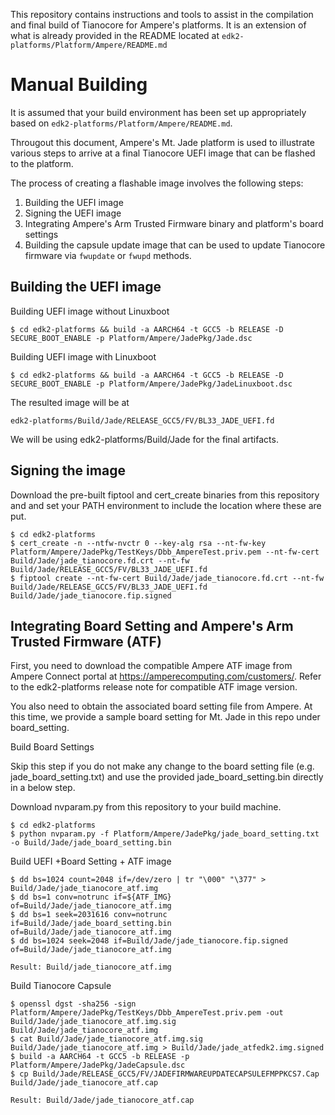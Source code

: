 This repository contains instructions and tools to assist in the 
compilation and final build of Tianocore for Ampere's platforms. It is
an extension of what is already provided in the README located at
`edk2-platforms/Platform/Ampere/README.md`

# Manual Building

It is assumed that your build environment has been set up appropriately
based on `edk2-platforms/Platform/Ampere/README.md`.

Througout this document, Ampere's Mt. Jade platform is used to illustrate
various steps to arrive at a final Tianocore UEFI image that can be 
flashed to the platform.

The process of creating a flashable image involves the following steps:
1. Building the UEFI image
2. Signing the UEFI image
3. Integrating Ampere's Arm Trusted Firmware binary and platform's board settings
4. Building the capsule update image that can be used to update Tianocore firmware via `fwupdate` or `fwupd` methods.

## Building the UEFI image

Building UEFI image without Linuxboot

```
$ cd edk2-platforms && build -a AARCH64 -t GCC5 -b RELEASE -D SECURE_BOOT_ENABLE -p Platform/Ampere/JadePkg/Jade.dsc

```

Building UEFI image with Linuxboot

```
$ cd edk2-platforms && build -a AARCH64 -t GCC5 -b RELEASE -D SECURE_BOOT_ENABLE -p Platform/Ampere/JadePkg/JadeLinuxboot.dsc

```

The resulted image will be at 

`edk2-platforms/Build/Jade/RELEASE_GCC5/FV/BL33_JADE_UEFI.fd`


We will be using edk2-platforms/Build/Jade for the final artifacts.

## Signing the image

Download the pre-built fiptool and cert_create binaries from this repository
and and set your PATH environment to include the location where these are
put.

```
$ cd edk2-platforms
$ cert_create -n --ntfw-nvctr 0 --key-alg rsa --nt-fw-key Platform/Ampere/JadePkg/TestKeys/Dbb_AmpereTest.priv.pem --nt-fw-cert Build/Jade/jade_tianocore.fd.crt --nt-fw Build/Jade/RELEASE_GCC5/FV/BL33_JADE_UEFI.fd
$ fiptool create --nt-fw-cert Build/Jade/jade_tianocore.fd.crt --nt-fw Build/Jade/RELEASE_GCC5/FV/BL33_JADE_UEFI.fd Build/Jade/jade_tianocore.fip.signed
```

## Integrating Board Setting and Ampere's Arm Trusted Firmware (ATF)

First, you need to download the compatible Ampere ATF image from Ampere Connect portal at https://amperecomputing.com/customers/. Refer to the edk2-platforms release note for compatible ATF image version. 

You also need to obtain the associated board setting file from Ampere. At this time, we provide a sample board setting for Mt. Jade in this repo under board_setting.

Build Board Settings

Skip this step if you do not make any change to the board setting file (e.g. jade_board_setting.txt) and use the provided jade_board_setting.bin directly in a below step.

Download nvparam.py from this repository to your build machine.

```
$ cd edk2-platforms
$ python nvparam.py -f Platform/Ampere/JadePkg/jade_board_setting.txt -o Build/Jade/jade_board_setting.bin

```

Build UEFI +Board Setting + ATF image

```
$ dd bs=1024 count=2048 if=/dev/zero | tr "\000" "\377" > Build/Jade/jade_tianocore_atf.img
$ dd bs=1 conv=notrunc if=${ATF_IMG} of=Build/Jade/jade_tianocore_atf.img
$ dd bs=1 seek=2031616 conv=notrunc if=Build/Jade/jade_board_setting.bin of=Build/Jade/jade_tianocore_atf.img
$ dd bs=1024 seek=2048 if=Build/Jade/jade_tianocore.fip.signed of=Build/Jade/jade_tianocore_atf.img

Result: Build/jade_tianocore_atf.img

```
Build Tianocore Capsule

```
$ openssl dgst -sha256 -sign Platform/Ampere/JadePkg/TestKeys/Dbb_AmpereTest.priv.pem -out Build/Jade/jade_tianocore_atf.img.sig Build/Jade/jade_tianocore_atf.img
$ cat Build/Jade/jade_tianocore_atf.img.sig Build/Jade/jade_tianocore_atf.img > Build/Jade/jade_atfedk2.img.signed
$ build -a AARCH64 -t GCC5 -b RELEASE -p Platform/Ampere/JadePkg/JadeCapsule.dsc
$ cp Build/Jade/RELEASE_GCC5/FV/JADEFIRMWAREUPDATECAPSULEFMPPKCS7.Cap Build/Jade/jade_tianocore_atf.cap

Result: Build/Jade/jade_tianocore_atf.cap
```

